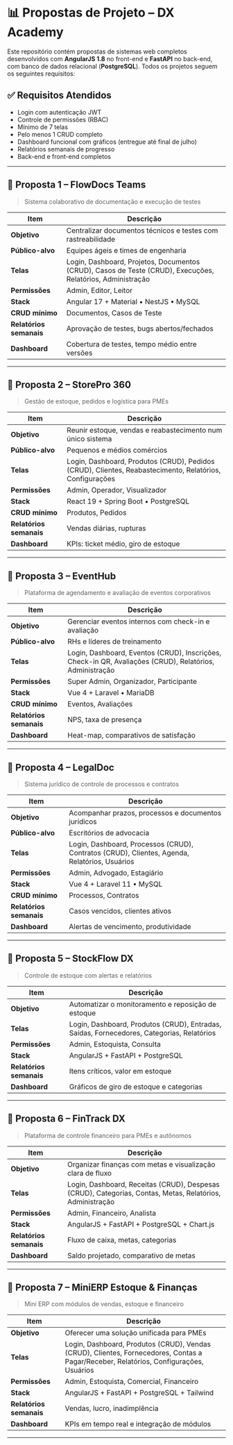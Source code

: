 # 📊 Propostas de Projeto – DX Academy

Este repositório contém propostas de sistemas web completos desenvolvidos com **AngularJS 1.8** no front-end e **FastAPI** no back-end, com banco de dados relacional (**PostgreSQL**). Todos os projetos seguem os seguintes requisitos:

## ✅ Requisitos Atendidos

- Login com autenticação JWT
- Controle de permissões (RBAC)
- Mínimo de 7 telas
- Pelo menos 1 CRUD completo
- Dashboard funcional com gráficos (entregue até final de julho)
- Relatórios semanais de progresso
- Back-end e front-end completos

---

## 🔹 Proposta 1 – FlowDocs Teams

> Sistema colaborativo de documentação e execução de testes

| Item | Descrição |
|------|----------|
| **Objetivo** | Centralizar documentos técnicos e testes com rastreabilidade |
| **Público-alvo** | Equipes ágeis e times de engenharia |
| **Telas** | Login, Dashboard, Projetos, Documentos (CRUD), Casos de Teste (CRUD), Execuções, Relatórios, Administração |
| **Permissões** | Admin, Editor, Leitor |
| **Stack** | Angular 17 + Material • NestJS • MySQL |
| **CRUD mínimo** | Documentos, Casos de Teste |
| **Relatórios semanais** | Aprovação de testes, bugs abertos/fechados |
| **Dashboard** | Cobertura de testes, tempo médio entre versões |

---

## 🔹 Proposta 2 – StorePro 360

> Gestão de estoque, pedidos e logística para PMEs

| Item | Descrição |
|------|----------|
| **Objetivo** | Reunir estoque, vendas e reabastecimento num único sistema |
| **Público-alvo** | Pequenos e médios comércios |
| **Telas** | Login, Dashboard, Produtos (CRUD), Pedidos (CRUD), Clientes, Reabastecimento, Relatórios, Configurações |
| **Permissões** | Admin, Operador, Visualizador |
| **Stack** | React 19 + Spring Boot • PostgreSQL |
| **CRUD mínimo** | Produtos, Pedidos |
| **Relatórios semanais** | Vendas diárias, rupturas |
| **Dashboard** | KPIs: ticket médio, giro de estoque |

---

## 🔹 Proposta 3 – EventHub

> Plataforma de agendamento e avaliação de eventos corporativos

| Item | Descrição |
|------|----------|
| **Objetivo** | Gerenciar eventos internos com check-in e avaliação |
| **Público-alvo** | RHs e líderes de treinamento |
| **Telas** | Login, Dashboard, Eventos (CRUD), Inscrições, Check-in QR, Avaliações (CRUD), Relatórios, Administração |
| **Permissões** | Super Admin, Organizador, Participante |
| **Stack** | Vue 4 + Laravel • MariaDB |
| **CRUD mínimo** | Eventos, Avaliações |
| **Relatórios semanais** | NPS, taxa de presença |
| **Dashboard** | Heat-map, comparativos de satisfação |

---

## 🔹 Proposta 4 – LegalDoc

> Sistema jurídico de controle de processos e contratos

| Item | Descrição |
|------|----------|
| **Objetivo** | Acompanhar prazos, processos e documentos jurídicos |
| **Público-alvo** | Escritórios de advocacia |
| **Telas** | Login, Dashboard, Processos (CRUD), Contratos (CRUD), Clientes, Agenda, Relatórios, Usuários |
| **Permissões** | Admin, Advogado, Estagiário |
| **Stack** | Vue 4 + Laravel 11 • MySQL |
| **CRUD mínimo** | Processos, Contratos |
| **Relatórios semanais** | Casos vencidos, clientes ativos |
| **Dashboard** | Alertas de vencimento, produtividade |

---

## 🔹 Proposta 5 – StockFlow DX

> Controle de estoque com alertas e relatórios

| Item | Descrição |
|------|----------|
| **Objetivo** | Automatizar o monitoramento e reposição de estoque |
| **Telas** | Login, Dashboard, Produtos (CRUD), Entradas, Saídas, Fornecedores, Categorias, Relatórios |
| **Permissões** | Admin, Estoquista, Consulta |
| **Stack** | AngularJS + FastAPI + PostgreSQL |
| **Relatórios semanais** | Itens críticos, valor em estoque |
| **Dashboard** | Gráficos de giro de estoque e categorias |

---

## 🔹 Proposta 6 – FinTrack DX

> Plataforma de controle financeiro para PMEs e autônomos

| Item | Descrição |
|------|----------|
| **Objetivo** | Organizar finanças com metas e visualização clara de fluxo |
| **Telas** | Login, Dashboard, Receitas (CRUD), Despesas (CRUD), Categorias, Contas, Metas, Relatórios, Administração |
| **Permissões** | Admin, Financeiro, Analista |
| **Stack** | AngularJS + FastAPI + PostgreSQL + Chart.js |
| **Relatórios semanais** | Fluxo de caixa, metas, categorias |
| **Dashboard** | Saldo projetado, comparativo de metas |

---

## 🔹 Proposta 7 – MiniERP Estoque & Finanças

> Mini ERP com módulos de vendas, estoque e financeiro

| Item | Descrição |
|------|----------|
| **Objetivo** | Oferecer uma solução unificada para PMEs |
| **Telas** | Login, Dashboard, Produtos (CRUD), Vendas (CRUD), Clientes, Fornecedores, Contas a Pagar/Receber, Relatórios, Configurações, Usuários |
| **Permissões** | Admin, Estoquista, Comercial, Financeiro |
| **Stack** | AngularJS + FastAPI + PostgreSQL + Tailwind |
| **Relatórios semanais** | Vendas, lucro, inadimplência |
| **Dashboard** | KPIs em tempo real e integração de módulos |

---

